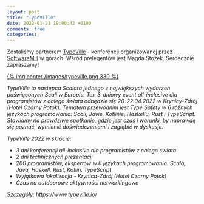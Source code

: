 ```yaml
---
layout: post
title: "TypeVille"
date: 2022-01-21 19:00:42 +0100
comments: true
categories: 
---
```

Zostaliśmy partnerem <a href="https://www.typeville.io/" target="_blank">TypeVille</a> - konferencji organizowanej przez <a href="https://softwaremill.com/" target="_blank">SoftwareMill</a> w górach. Wśród prelegentów jest Magda Stożek. Serdecznie zapraszamy!

[{% img center /images/typeville.png 330 %}](https://www.typeville.io/)

<i>
TypeVille to następca Scalara jednego z największych wydarzeń poświęconych Scali w Europie. Ten 3-dniowy event all-inclusive dla programistów z całego świata odbędzie się 20-22.04.2022 w Krynicy-Zdrój (Hotel Czarny Potok). Tematem przewodnim jest Type Safety w 6 różnych językach programowania: Scali, Javie, Kotlinie, Haskellu, Rust i TypeScript. Stawiamy na prawdziwe spotkanie, gdzie jest czas i warunki, by naprawdę się poznać, wymienić doświadczeniami i zagłębić w dyskusje.  

TypeVille 2022 w skrócie:
<ul>
<li>3 dni konferencji all-inclusive dla programistów z całego świata
<li>2 dni technicznych prezentacji
<li>200 programistów, ekspertów w 6 językach programowania: Scala, Java, Haskell, Rust, Kotlin, TypeScript
<li>Wyjątkowa lokalizacja - Krynica-Zdrój (Hotel Czarny Potok)
<li>Czas na outdoorowe aktywności networkingowe
</ul>

Szczegóły: https://www.typeville.io/
</i>